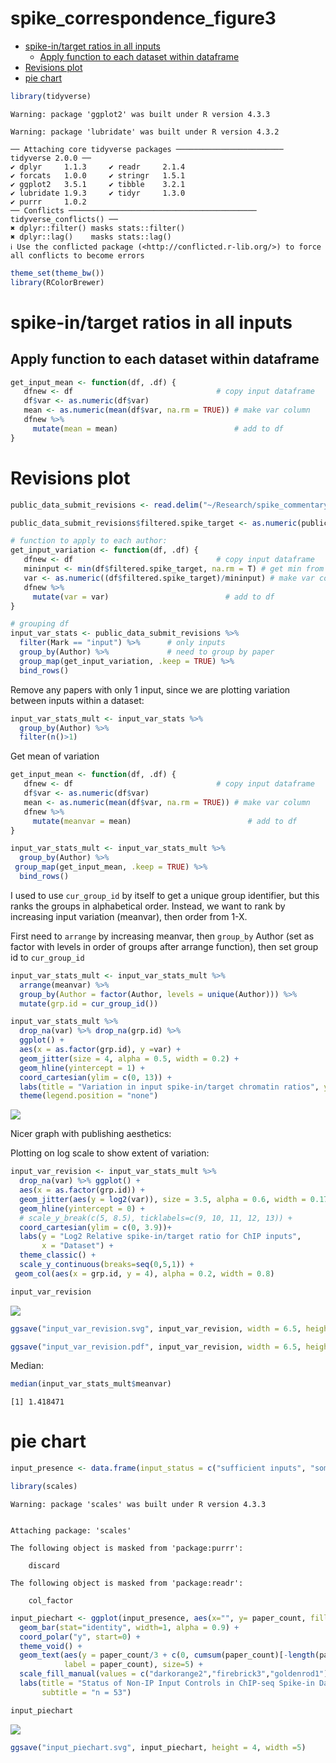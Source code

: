 spike_correspondence_figure3
================

- <a href="#spike-intarget-ratios-in-all-inputs"
  id="toc-spike-intarget-ratios-in-all-inputs">spike-in/target ratios in
  all inputs</a>
  - <a href="#apply-function-to-each-dataset-within-dataframe"
    id="toc-apply-function-to-each-dataset-within-dataframe">Apply function
    to each dataset within dataframe</a>
- <a href="#revisions-plot" id="toc-revisions-plot">Revisions plot</a>
- <a href="#pie-chart" id="toc-pie-chart">pie chart</a>

``` r
library(tidyverse)
```

    Warning: package 'ggplot2' was built under R version 4.3.3

    Warning: package 'lubridate' was built under R version 4.3.2

    ── Attaching core tidyverse packages ──────────────────────── tidyverse 2.0.0 ──
    ✔ dplyr     1.1.3     ✔ readr     2.1.4
    ✔ forcats   1.0.0     ✔ stringr   1.5.1
    ✔ ggplot2   3.5.1     ✔ tibble    3.2.1
    ✔ lubridate 1.9.3     ✔ tidyr     1.3.0
    ✔ purrr     1.0.2     
    ── Conflicts ────────────────────────────────────────── tidyverse_conflicts() ──
    ✖ dplyr::filter() masks stats::filter()
    ✖ dplyr::lag()    masks stats::lag()
    ℹ Use the conflicted package (<http://conflicted.r-lib.org/>) to force all conflicts to become errors

``` r
theme_set(theme_bw())
library(RColorBrewer)
```

# spike-in/target ratios in all inputs

## Apply function to each dataset within dataframe

``` r
get_input_mean <- function(df, .df) {
   dfnew <- df                                # copy input dataframe
   df$var <- as.numeric(df$var)
   mean <- as.numeric(mean(df$var, na.rm = TRUE)) # make var column
   dfnew %>%
     mutate(mean = mean)                          # add to df
}
```

# Revisions plot

``` r
public_data_submit_revisions <- read.delim("~/Research/spike_commentary/public_data_submit_revisions.tsv")

public_data_submit_revisions$filtered.spike_target <- as.numeric(public_data_submit_revisions$filtered.spike_target)
```

``` r
# function to apply to each author: 
get_input_variation <- function(df, .df) {
   dfnew <- df                                # copy input dataframe
   mininput <- min(df$filtered.spike_target, na.rm = T) # get min from spike_targ
   var <- as.numeric((df$filtered.spike_target)/mininput) # make var column
   dfnew %>%
     mutate(var = var)                          # add to df
}
```

``` r
# grouping df 
input_var_stats <- public_data_submit_revisions %>% 
  filter(Mark == "input") %>%      # only inputs
  group_by(Author) %>%             # need to group by paper
  group_map(get_input_variation, .keep = TRUE) %>% 
  bind_rows()
```

Remove any papers with only 1 input, since we are plotting variation
between inputs within a dataset:

``` r
input_var_stats_mult <- input_var_stats %>%
  group_by(Author) %>%
  filter(n()>1)
```

Get mean of variation

``` r
get_input_mean <- function(df, .df) {
   dfnew <- df                                # copy input dataframe
   df$var <- as.numeric(df$var)
   mean <- as.numeric(mean(df$var, na.rm = TRUE)) # make var column
   dfnew %>%
     mutate(meanvar = mean)                          # add to df
}
```

``` r
input_var_stats_mult <- input_var_stats_mult %>%
  group_by(Author) %>%
 group_map(get_input_mean, .keep = TRUE) %>%
  bind_rows()
```

I used to use `cur_group_id` by itself to get a unique group identifier,
but this ranks the groups in alphabetical order. Instead, we want to
rank by increasing input variation (meanvar), then order from 1-X.

First need to `arrange` by increasing meanvar, then `group_by` Author
(set as factor with levels in order of groups after arrange function),
then set group id to `cur_group_id`

``` r
input_var_stats_mult <- input_var_stats_mult %>%
  arrange(meanvar) %>%
  group_by(Author = factor(Author, levels = unique(Author))) %>%
  mutate(grp.id = cur_group_id())
```

``` r
input_var_stats_mult %>% 
  drop_na(var) %>% drop_na(grp.id) %>% 
  ggplot() + 
  aes(x = as.factor(grp.id), y =var) + 
  geom_jitter(size = 4, alpha = 0.5, width = 0.2) + 
  geom_hline(yintercept = 1) + 
  coord_cartesian(ylim = c(0, 13)) + 
  labs(title = "Variation in input spike-in/target chromatin ratios", y = "Relative ratio of inputs within a dataset") + 
  theme(legend.position = "none")
```

![](spike_correspondence_figure3_files/figure-commonmark/unnamed-chunk-10-1.png)

Nicer graph with publishing aesthetics:

Plotting on log scale to show extent of variation:

``` r
input_var_revision <- input_var_stats_mult %>% 
  drop_na(var) %>% ggplot() + 
  aes(x = as.factor(grp.id)) + 
  geom_jitter(aes(y = log2(var)), size = 3.5, alpha = 0.6, width = 0.17, pch=21, fill = "dodgerblue2", stroke = NA) + 
  geom_hline(yintercept = 0) + 
  # scale_y_break(c(5, 8.5), ticklabels=c(9, 10, 11, 12, 13)) + 
  coord_cartesian(ylim = c(0, 3.9))+
  labs(y = "Log2 Relative spike-in/target ratio for ChIP inputs", 
       x = "Dataset") + 
  theme_classic() + 
  scale_y_continuous(breaks=seq(0,5,1)) +
 geom_col(aes(x = grp.id, y = 4), alpha = 0.2, width = 0.8) 

input_var_revision
```

![](spike_correspondence_figure3_files/figure-commonmark/unnamed-chunk-11-1.png)

``` r
ggsave("input_var_revision.svg", input_var_revision, width = 6.5, height = 4.5)

ggsave("input_var_revision.pdf", input_var_revision, width = 6.5, height = 4.5)
```

Median:

``` r
median(input_var_stats_mult$meanvar)
```

    [1] 1.418471

# pie chart

``` r
input_presence <- data.frame(input_status = c("sufficient inputs", "some inputs missing", "no inputs present"), paper_count = c(27, 12, 14))
```

``` r
library(scales)
```

    Warning: package 'scales' was built under R version 4.3.3


    Attaching package: 'scales'

    The following object is masked from 'package:purrr':

        discard

    The following object is masked from 'package:readr':

        col_factor

``` r
input_piechart <- ggplot(input_presence, aes(x="", y= paper_count, fill=input_status)) +
  geom_bar(stat="identity", width=1, alpha = 0.9) +
  coord_polar("y", start=0) +
  theme_void() +
  geom_text(aes(y = paper_count/3 + c(0, cumsum(paper_count)[-length(paper_count)]), 
            label = paper_count), size=5) + 
  scale_fill_manual(values = c("darkorange2","firebrick3","goldenrod1"), name = "Status of inputs") + 
  labs(title = "Status of Non-IP Input Controls in ChIP-seq Spike-in Datasets",
       subtitle = "n = 53")

input_piechart
```

![](spike_correspondence_figure3_files/figure-commonmark/unnamed-chunk-15-1.png)

``` r
ggsave("input_piechart.svg", input_piechart, height = 4, width =5)
```

